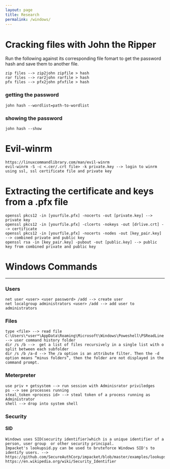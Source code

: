 ```yaml
---
layout: page
title: Research
permalink: /windows/
---
```


# Cracking files with John the Ripper
Run the following against its corresponding file fomart to get the password hash and save them to another file. 
~~~
zip files --> zip2john zipfile > hash
rar files --> rar2john rarfile > hash
pfx files --> pfx2john pfxfile > hash
~~~

###  getting the password
~~~
john hash --wordlist=path-to-wordlist
~~~

### showing the password
~~~
john hash --show
~~~

# Evil-winrm
~~~
https://linuxcommandlibrary.com/man/evil-winrm
evil-winrm -S -c <.cer/.crt file> -k private.key --> login to winrm using ssl, ssl certificate file and private key
~~~
# Extracting the certificate and keys from a .pfx file
~~~
openssl pkcs12 -in [yourfile.pfx] -nocerts -out [private.key] --> private key
openssl pkcs12 -in [yourfile.pfx] -clcerts -nokeys -out [drlive.crt] --> certificate
openssl pkcs12 -in [yourfile.pfx] -nocerts -nodes -out [key_pair.key] --> combined private and public key
openssl rsa -in [key_pair.key] -pubout -out [public.key] --> public key from combined private and public key
~~~

# Windows Commands
---
### Users
~~~
net user <user> <user password> /add --> create user
net localgroup administrators <user> /add --> add user to administrators
~~~

### Files
~~~
type <file> --> read file
C:\Users\*user*\AppData\Roaming\Microsoft\Windows\Poweshell\PSReadLine --> user command history folder
dir /s /b -->  get a list of files recursively in a single list with o split between each subfolder
dir /s /b /a-d --> The /a option is an attribute filter. Then the -d option means “minus folders”, then the folder are not displayed in the command prompt.
~~~

### Meterpreter
~~~
use priv + getsystem --> run session with Adminisrator priviledges
ps --> see processes running
steal_token <process id> --> steal token of a process running as Administrator 
shell --> drop into system shell
~~~

### Security
#### SID
~~~
Windows uses SID(security identifier)which is a unique identifier of a person, user group  or other security principal.
Impacket's lookupsid.py can be used to bruteforce Windows SID's to identify users. --> https://github.com/SecureAuthCorp/impacket/blob/master/examples/lookupsid.py
https://en.wikipedia.org/wiki/Security_Identifier
~~~
